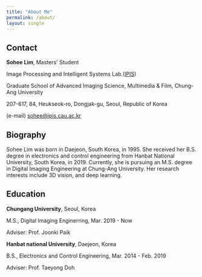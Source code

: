 ```yaml
---
title: "About Me"
permalink: /about/
layout: single
---
```


## Contact

**Sohee Lim**, Masters' Student

Image Processing and Intelligent Systems Lab.([IPIS](ipis.cau.ac.kr))

Graduate School of Advanced Imaging Science, Multimedia & Film, Chung-Ang University

207-617, 84, Heukseok-ro, Dongjak-gu, Seoul, Republic of Korea

(e-mail) sohee@ipis.cau.ac.kr


## Biography

Sohee Lim was born in Daejeon, South Korea, in 1995. She received her B.S. degree in electronics and control engineering from Hanbat National University, South Korea, in 2019. Currently, she is pursuing an M.S. degree in Digital Imaging Engineering at Chung-Ang University. Her research interests include 3D vision, and deep learning.




## Education
**Chungang University**, Seoul, Korea

M.S., Digital Imaging Enginerring, Mar. 2019 - Now

Adviser: Prof. Joonki Paik



**Hanbat national University**, Daejeon, Korea

B.S., Electronics and Control Engineering, Mar. 2014 - Feb. 2019

Adviser: Prof. Taeyong Doh


